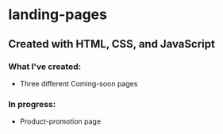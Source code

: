 # landing-pages
## Created with HTML, CSS, and JavaScript
### What I've created:
* Three different Coming-soon pages
### In progress:
* Product-promotion page 
